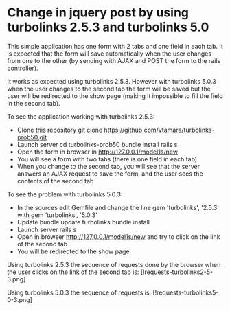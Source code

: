 # Change in jquery post by using turbolinks 2.5.3 and turbolinks 5.0

This simple application has one form with 2 tabs and one field in each tab.
It is expected that the form will save automatically when the user changes 
from one to the other (by sending with AJAX and POST the form to the
rails controller).

It works as expected using turbolinks 2.5.3.
However with turbolinks 5.0.3 when the user changes to the second tab the form
will be saved but the user will be redirected to the show page (making it
impossible to fill the field in the second tab).

To see the application working with turbolinks 2.5.3:

- Clone this repository
	git clone https://github.com/vtamara/turbolinks-prob50.git
- Launch server
	cd turbolinks-prob50
	bundle install
	rails s 
- Open the form in browser in http://127.0.0.1/model1s/new
- You will see a form with two tabs (there is one field in each tab)
- When you change to the second tab, you will see that the server answers
  an AJAX request to save the form, and the user sees the contents of the
  second tab


To see the problem with turbolinks 5.0.3:
- In the sources edit Gemfile and change the line
	gem 'turbolinks', '2.5.3'
  with
	gem 'turbolinks', '5.0.3'
- Update
	bundle update turbolinks
	bundle install
- Launch server
	rails s
- Open in browser http://127.0.0.1/model1s/new and try to click on the
  link of the second tab
- You will be redirected to the show page


Using turbolinks 2.5.3 the sequence of requests done by the browser when
the user clicks on the link of the second tab is:
[!requests-turbolinks2-5-3.png]

Using turbolinks 5.0.3 the sequence of requests is:
[!requests-turbolinks5-0-3.png]
